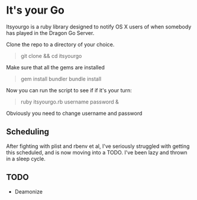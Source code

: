 # It's your Go

Itsyourgo is a ruby library designed to notify OS X users of when somebody has played in the Dragon Go Server.

Clone the repo to a directory of your choice.

> git clone && cd itsyourgo

Make sure that all the gems are installed

> gem install bundler
> bundle install

Now you can run the script to see if if it's your turn:

> ruby itsyourgo.rb username password &

Obviously you need to change username and password

## Scheduling

After fighting with plist and rbenv et al, I've seriously struggled with getting this scheduled, and is now moving into a TODO.
I've been lazy and thrown in a sleep cycle.

## TODO 

* Deamonize
